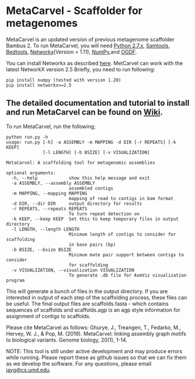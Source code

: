 # MetaCarvel - Scaffolder for metagenomes

MetaCarvel is an updated version of previous metagenome scaffolder Bambus 2. To run MetaCarvel, you will need [Python 2.7.x](https://www.python.org/downloads/), [Samtools](http://samtools.sourceforge.net), [Bedtools](http://bedtools.readthedocs.io/en/latest/), [Networkx](https://networkx.github.io/)(Version < 1.11), [NumPy](http://www.numpy.org/),and [OGDF](http://amber-v7.cs.tu-dortmund.de/lib/exe/fetch.php/tech:ogdf-snapshot-2015-05-30.zip).

You can install Networkx as described [here](https://pypi.org/project/networkx/).
MetCarvel can work with the latest NetworkX version 2.5
Briefly, you need to run following:
```
pip install numpy (tested with version 1.20)
pip install networkx>=2.5
```

## The detailed documentation and tutorial to install and run MetaCarvel can be found on [Wiki](https://github.com/marbl/MetaCarvel/wiki).


To run MetaCarvel, run the following;

```
python run.py -h
usage: run.py [-h] -a ASSEMBLY -m MAPPING -d DIR [-r REPEATS] [-k KEEP]
              [-l LENGTH] [-b BSIZE] [-v VISUALIZATION]

MetaCarvel: A scaffolding tool for metagenomic assemblies

optional arguments:
  -h, --help            show this help message and exit
  -a ASSEMBLY, --assembly ASSEMBLY
                        assembled contigs
  -m MAPPING, --mapping MAPPING
                        mapping of read to contigs in bam format
  -d DIR, --dir DIR     output directory for results
  -r REPEATS, --repeats REPEATS
                        To turn repeat detection on
  -k KEEP, --keep KEEP  Set this to keep temporary files in output directory
  -l LENGTH, --length LENGTH
                        Minimum length of contigs to consider for scaffolding
                        in base pairs (bp)
  -b BSIZE, --bsize BSIZE
                        Minimum mate pair support between contigs to consider
                        for scaffolding
  -v VISUALIZATION, --visualization VISUALIZATION
                        To generate .db file for AsmViz visualization program
```

This will generate a bunch of files in the output directory. If you are interested in output of each step of the scaffolding process, these files can 
be useful. The final output files are scaffolds.fasta - which contains sequences of scaffolds  and scaffolds.agp is an agp style information for assignment of contigs to scaffolds. 

Please cite MetaCarvel as follows: Ghurye, J., Treangen, T., Fedarko, M., Hervey, W. J., & Pop, M. (2019). MetaCarvel: linking assembly graph motifs to biological variants. Genome biology, 20(1), 1-14.

NOTE: This tool is still under active development and may produce errors while running. Please report these as github issues so that we can fix them as we develop the software. For any questions, please email jayg@cs.umd.edu. 
